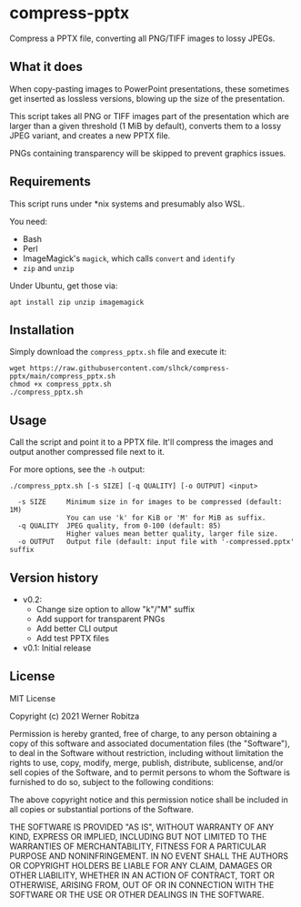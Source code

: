# compress-pptx

Compress a PPTX file, converting all PNG/TIFF images to lossy JPEGs.

## What it does

When copy-pasting images to PowerPoint presentations, these sometimes get inserted as lossless versions, blowing up the size of the presentation.

This script takes all PNG or TIFF images part of the presentation which are larger than a given threshold (1 MiB by default), converts them to a lossy JPEG variant, and creates a new PPTX file.

PNGs containing transparency will be skipped to prevent graphics issues.
## Requirements

This script runs under *nix systems and presumably also WSL.

You need:

- Bash
- Perl
- ImageMagick's `magick`, which calls `convert` and `identify`
- `zip` and `unzip`

Under Ubuntu, get those via:

```
apt install zip unzip imagemagick
```

## Installation

Simply download the `compress_pptx.sh` file and execute it:

```
wget https://raw.githubusercontent.com/slhck/compress-pptx/main/compress_pptx.sh
chmod +x compress_pptx.sh
./compress_pptx.sh
```

## Usage

Call the script and point it to a PPTX file. It'll compress the images and output another compressed file next to it.

For more options, see the `-h` output:

```
./compress_pptx.sh [-s SIZE] [-q QUALITY] [-o OUTPUT] <input>

  -s SIZE     Minimum size in for images to be compressed (default: 1M)
              You can use 'k' for KiB or 'M' for MiB as suffix.
  -q QUALITY  JPEG quality, from 0-100 (default: 85)
              Higher values mean better quality, larger file size.
  -o OUTPUT   Output file (default: input file with '-compressed.pptx' suffix
```

## Version history

- v0.2:
  - Change size option to allow "k"/"M" suffix
  - Add support for transparent PNGs
  - Add better CLI output
  - Add test PPTX files
- v0.1: Initial release

## License

MIT License

Copyright (c) 2021 Werner Robitza

Permission is hereby granted, free of charge, to any person obtaining a copy
of this software and associated documentation files (the "Software"), to deal
in the Software without restriction, including without limitation the rights
to use, copy, modify, merge, publish, distribute, sublicense, and/or sell
copies of the Software, and to permit persons to whom the Software is
furnished to do so, subject to the following conditions:

The above copyright notice and this permission notice shall be included in all
copies or substantial portions of the Software.

THE SOFTWARE IS PROVIDED "AS IS", WITHOUT WARRANTY OF ANY KIND, EXPRESS OR
IMPLIED, INCLUDING BUT NOT LIMITED TO THE WARRANTIES OF MERCHANTABILITY,
FITNESS FOR A PARTICULAR PURPOSE AND NONINFRINGEMENT. IN NO EVENT SHALL THE
AUTHORS OR COPYRIGHT HOLDERS BE LIABLE FOR ANY CLAIM, DAMAGES OR OTHER
LIABILITY, WHETHER IN AN ACTION OF CONTRACT, TORT OR OTHERWISE, ARISING FROM,
OUT OF OR IN CONNECTION WITH THE SOFTWARE OR THE USE OR OTHER DEALINGS IN THE
SOFTWARE.
